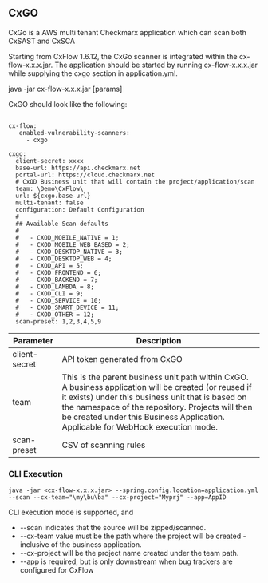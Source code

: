 ## CxGO
CxGo is a AWS multi tenant Checkmarx application which can scan both CxSAST and CxSCA

Starting from CxFlow 1.6.12, the CxGo scanner is integrated within the cx-flow-x.x.x.jar.
The application should be started by running cx-flow-x.x.x.jar while supplying the cxgo section in application.yml.

java -jar cx-flow-x.x.x.jar [params]

CxGO should look like the following:
```

cx-flow:
   enabled-vulnerability-scanners:
     - cxgo

cxgo:
  client-secret: xxxx
  base-url: https://api.checkmarx.net
  portal-url: https://cloud.checkmarx.net
  # CxOD Business unit that will contain the project/application/scan
  team: \Demo\CxFlow\
  url: ${cxgo.base-url}
  multi-tenant: false
  configuration: Default Configuration
  #
  ## Available Scan defaults
  #
  #   - CXOD_MOBILE_NATIVE = 1;
  #   - CXOD_MOBILE_WEB_BASED = 2;
  #   - CXOD_DESKTOP_NATIVE = 3;
  #   - CXOD_DESKTOP_WEB = 4;
  #   - CXOD_API = 5;
  #   - CXOD_FRONTEND = 6;
  #   - CXOD_BACKEND = 7;
  #   - CXOD_LAMBDA = 8;
  #   - CXOD_CLI = 9;
  #   - CXOD_SERVICE = 10;
  #   - CXOD_SMART_DEVICE = 11;
  #   - CXOD_OTHER = 12;
  scan-preset: 1,2,3,4,5,9
```
Parameter | Description
------------ | -------------
client-secret | API token generated from CxGO
team | This is the parent business unit path within CxGO.  A business application will be created (or reused if it exists) under this business unit that is based on the namespace of the repository.  Projects will then be created under this Business Application.  Applicable for WebHook execution mode.
scan-preset | CSV of scanning rules

### CLI Execution
```
java -jar <cx-flow-x.x.x.jar> --spring.config.location=application.yml --scan --cx-team="\my\bu\ba" --cx-project="Myprj" --app=AppID
```
CLI execution mode is supported, and 
  * --scan indicates that the source will be zipped/scanned.  
  * --cx-team value must be the path where the project will be created - inclusive of the business application.  
  * --cx-project will be the project name created under the team path.
  * --app is required, but is only downstream when bug trackers are configured for CxFlow
